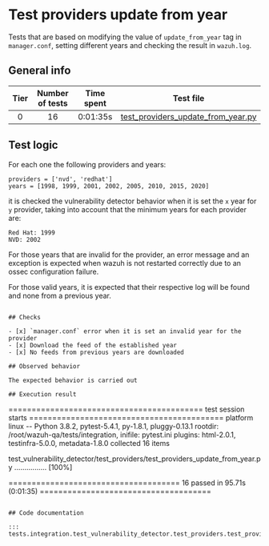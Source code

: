 # Test providers update from year

Tests that are based on modifying the value of `update_from_year` tag in `manager.conf`, setting different years and
checking the result in `wazuh.log`.

## General info

|Tier | Number of tests | Time spent| Test file |
|:--:|:--:|:--:|:--:|
| 0 | 16 | 0:01:35s| [test_providers_update_from_year.py](../../test_providers/test_providers_update_from_year.py)|

## Test logic

For each one the following providers and years:

```
providers = ['nvd', 'redhat']
years = [1998, 1999, 2001, 2002, 2005, 2010, 2015, 2020]
```

it is checked the vulnerability detector behavior when it is set the `x` year for `y` provider, taking into account
that the minimum years for each provider are:

```
Red Hat: 1999
NVD: 2002
```

For those years that are invalid for the provider, an error message and an exception is expected when wazuh is not
restarted correctly due to an ossec configuration failure.

For those valid years, it is expected that their respective log will be found and none from a previous year.
```

## Checks

- [x] `manager.conf` error when it is set an invalid year for the provider
- [x] Download the feed of the established year
- [x] No feeds from previous years are downloaded

## Observed behavior

The expected behavior is carried out

## Execution result

```
========================================== test session starts ==========================================
platform linux -- Python 3.8.2, pytest-5.4.1, py-1.8.1, pluggy-0.13.1
rootdir: /root/wazuh-qa/tests/integration, inifile: pytest.ini
plugins: html-2.0.1, testinfra-5.0.0, metadata-1.8.0
collected 16 items

test_vulnerability_detector/test_providers/test_providers_update_from_year.py ................    [100%]

===================================== 16 passed in 95.71s (0:01:35) =====================================
```

## Code documentation

::: tests.integration.test_vulnerability_detector.test_providers.test_providers_update_from_year
